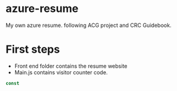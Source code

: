 # azure-resume
My own azure resume. following ACG project and CRC Guidebook.

# First steps

- Front end folder contains the resume website
- Main.js contains visitor counter code.

```js
const
```
